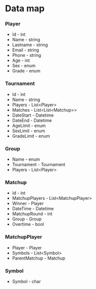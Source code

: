 # Data map

### Player
- Id - int
- Name - string
- Lastname - string
- Email - string
- Phone - string
- Age - int
- Sex - enum
- Grade - enum

### Tournament
- Id - int
- Name - string
- Players - List\<Player>
- Matches - List<List\<Matchup>>
- DateStart - Datetime
- DateEnd - Datetime
- AgeLimit - enum
- SexLimit - enum
- GradeLimit - enum 

### Group
- Name - enum
- Tournament - Tournament
- Players - List\<Player>

### Matchup
- Id - int
- MatchupPlayers - List\<MatchupPlayer>
- Winner - Player
- DateTime - Datetime
- MatchupRound - int
- Group - Group
- Overtime - bool

### MatchupPlayer
- Player - Player
- Symbols - List\<Symbol>
- ParentMatchup - Matchup

### Symbol
- Symbol - char
